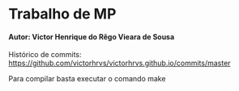 # Trabalho de MP

#### Autor: Victor Henrique do Rêgo Vieara de Sousa

Histórico de commits: https://github.com/victorhrvs/victorhrvs.github.io/commits/master

Para compilar basta executar o comando make

